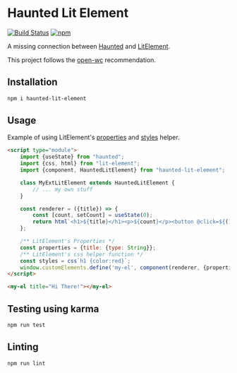 # Haunted Lit Element

[![Build Status](https://travis-ci.com/jdin/haunted-lit-element.svg?branch=master)](https://travis-ci.com/jdin/haunted-lit-element) 
[![npm](https://img.shields.io/npm/v/haunted-lit-element)](https://img.shields.io/npm/v/haunted-lit-element)

A missing connection between [Haunted](https://github.com/matthewp/haunted) and [LitElement](https://github.com/polymer/lit-element).

This project follows the [open-wc](https://github.com/open-wc/open-wc) recommendation.

## Installation
```bash
npm i haunted-lit-element
```

## Usage

Example of using LitElement's [properties](https://lit-element.polymer-project.org/guide/properties) 
and [styles](https://lit-element.polymer-project.org/guide/styles) helper.

```html
<script type="module">
    import {useState} from "haunted";
    import {css, html} from "lit-element";
    import {component, HauntedLitElement} from "haunted-lit-element";

    class MyExtLitElement extends HauntedLitElement {
        // ... my own stuff
    }

    const renderer = ({title}) => {
        const [count, setCount] = useState(0);
        return html`<h1>${title}</h1><p>${count}</p><button @click=${() => setCount(count + 1)}>+</button>`;
    };

    /** LitElement's Properties */
    const properties = {title: {type: String}};
    /** LitElement's css helper function */
    const styles = css`h1 {color:red}`;
    window.customElements.define('my-el', component(renderer, {properties, styles}, MyExtLitElement));
</script>

<my-el title="Hi There!"></my-el>
```

## Testing using karma
```bash
npm run test
```

## Linting
```bash
npm run lint
```
